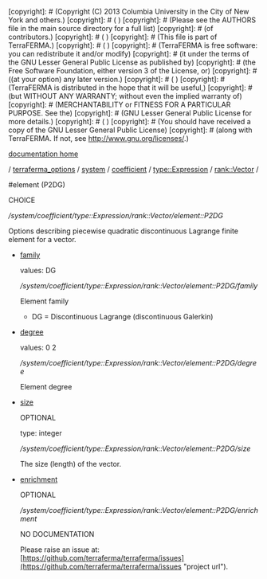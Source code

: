 [copyright]: # (Copyright (C) 2013 Columbia University in the City of New York and others.)
[copyright]: # ( )
[copyright]: # (Please see the AUTHORS file in the main source directory for a full list)
[copyright]: # (of contributors.)
[copyright]: # ( )
[copyright]: # (This file is part of TerraFERMA.)
[copyright]: # ( )
[copyright]: # (TerraFERMA is free software: you can redistribute it and/or modify)
[copyright]: # (it under the terms of the GNU Lesser General Public License as published by)
[copyright]: # (the Free Software Foundation, either version 3 of the License, or)
[copyright]: # ((at your option) any later version.)
[copyright]: # ( )
[copyright]: # (TerraFERMA is distributed in the hope that it will be useful,)
[copyright]: # (but WITHOUT ANY WARRANTY; without even the implied warranty of)
[copyright]: # (MERCHANTABILITY or FITNESS FOR A PARTICULAR PURPOSE. See the)
[copyright]: # (GNU Lesser General Public License for more details.)
[copyright]: # ( )
[copyright]: # (You should have received a copy of the GNU Lesser General Public License)
[copyright]: # (along with TerraFERMA. If not, see <http://www.gnu.org/licenses/>.)

[documentation home](Documentation)

/ [terraferma_options](../../../../../terraferma_options.md) / [system](../../../../system.md) / [coefficient](../../../coefficient.md) / [type::Expression](../../type__Expression.md) / [rank::Vector](../rank__Vector.md) /

#element (P2DG)

CHOICE 

*/system/coefficient/type::Expression/rank::Vector/element::P2DG*

Options describing piecewise quadratic discontinuous Lagrange finite element for a vector.

* [family](element__P2DG/family.md "child")

    values: DG

    */system/coefficient/type::Expression/rank::Vector/element::P2DG/family*

    Element family
    
    - DG = Discontinuous Lagrange (discontinuous Galerkin)

* [degree](element__P2DG/degree.md "child")

    values: 0 2

    */system/coefficient/type::Expression/rank::Vector/element::P2DG/degree*

    Element degree

* [size](element__P2DG/size.md "child")

    OPTIONAL 

    type: integer

    */system/coefficient/type::Expression/rank::Vector/element::P2DG/size*

    The size (length) of the vector.

* [enrichment](element__P2DG/enrichment.md "child")

    OPTIONAL 

    */system/coefficient/type::Expression/rank::Vector/element::P2DG/enrichment*

    NO DOCUMENTATION

    Please raise an issue at: [https://github.com/terraferma/terraferma/issues](https://github.com/terraferma/terraferma/issues "project url").

[autogenerated]: # (This file was automatically generated from the schema file:/home/cwilson/repos/github/TerraFERMA/TerraFERMA/buckettools/schemas/element.rng.)

